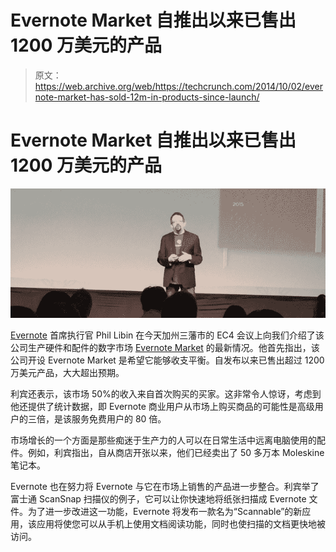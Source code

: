 # Evernote Market 自推出以来已售出 1200 万美元的产品 

> 原文：<https://web.archive.org/web/https://techcrunch.com/2014/10/02/evernote-market-has-sold-12m-in-products-since-launch/>

# Evernote Market 自推出以来已售出 1200 万美元的产品

![evernote phil libin](img/77810b167ed623f39cc48d3340268107.png)

[Evernote](https://web.archive.org/web/20221225081138/https://evernote.com/) 首席执行官 Phil Libin 在今天加州三藩市的 EC4 会议上向我们介绍了该公司生产硬件和配件的数字市场 [Evernote Market](https://web.archive.org/web/20221225081138/https://www.evernote.com/market) 的最新情况。他首先指出，该公司开设 Evernote Market 是希望它能够收支平衡。自发布以来已售出超过 1200 万美元产品，大大超出预期。

利宾还表示，该市场 50%的收入来自首次购买的买家。这非常令人惊讶，考虑到他还提供了统计数据，即 Evernote 商业用户从市场上购买商品的可能性是高级用户的三倍，是该服务免费用户的 80 倍。

市场增长的一个方面是那些痴迷于生产力的人可以在日常生活中远离电脑使用的配件。例如，利宾指出，自从商店开张以来，他们已经卖出了 50 多万本 Moleskine 笔记本。

Evernote 也在努力将 Evernote 与它在市场上销售的产品进一步整合。利宾举了富士通 ScanSnap 扫描仪的例子，它可以让你快速地将纸张扫描成 Evernote 文件。为了进一步改进这一功能，Evernote 将发布一款名为“Scannable”的新应用，该应用将使您可以从手机上使用文档阅读功能，同时也使扫描的文档更快地被访问。